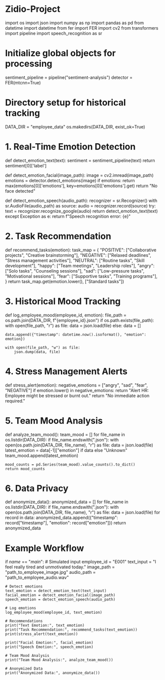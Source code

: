 # Zidio-Project
import os
import json
import numpy as np
import pandas as pd
from datetime import datetime
from fer import FER
import cv2
from transformers import pipeline
import speech_recognition as sr

# Initialize global objects for processing
sentiment_pipeline = pipeline("sentiment-analysis")
detector = FER(mtcnn=True)

# Directory setup for historical tracking
DATA_DIR = "employee_data"
os.makedirs(DATA_DIR, exist_ok=True)

# 1. Real-Time Emotion Detection

def detect_emotion_text(text):
    sentiment = sentiment_pipeline(text)
    return sentiment[0]['label']

def detect_emotion_facial(image_path):
    image = cv2.imread(image_path)
    emotions = detector.detect_emotions(image)
    if emotions:
        return max(emotions[0]['emotions'], key=emotions[0]['emotions'].get)
    return "No face detected"

def detect_emotion_speech(audio_path):
    recognizer = sr.Recognizer()
    with sr.AudioFile(audio_path) as source:
        audio = recognizer.record(source)
    try:
        text = recognizer.recognize_google(audio)
        return detect_emotion_text(text)
    except Exception as e:
        return f"Speech recognition error: {e}"

# 2. Task Recommendation

def recommend_tasks(emotion):
    task_map = {
        "POSITIVE": ["Collaborative projects", "Creative brainstorming"],
        "NEGATIVE": ["Relaxed deadlines", "Stress management activities"],
        "NEUTRAL": ["Routine tasks", "Skill development"],
        "happy": ["Team meetings", "Leadership roles"],
        "angry": ["Solo tasks", "Counseling sessions"],
        "sad": ["Low-pressure tasks", "Motivational sessions"],
        "fear": ["Supportive tasks", "Training programs"],
    }
    return task_map.get(emotion.lower(), ["Standard tasks"])

# 3. Historical Mood Tracking

def log_employee_mood(employee_id, emotion):
    file_path = os.path.join(DATA_DIR, f"{employee_id}.json")
    if os.path.exists(file_path):
        with open(file_path, "r") as file:
            data = json.load(file)
    else:
        data = []

    data.append({"timestamp": datetime.now().isoformat(), "emotion": emotion})

    with open(file_path, "w") as file:
        json.dump(data, file)

# 4. Stress Management Alerts

def stress_alert(emotion):
    negative_emotions = ["angry", "sad", "fear", "NEGATIVE"]
    if emotion.lower() in negative_emotions:
        return "Alert HR: Employee might be stressed or burnt out."
    return "No immediate action required."

# 5. Team Mood Analysis

def analyze_team_mood():
    team_mood = []
    for file_name in os.listdir(DATA_DIR):
        if file_name.endswith(".json"):
            with open(os.path.join(DATA_DIR, file_name), "r") as file:
                data = json.load(file)
                latest_emotion = data[-1]["emotion"] if data else "Unknown"
                team_mood.append(latest_emotion)
    
    mood_counts = pd.Series(team_mood).value_counts().to_dict()
    return mood_counts

# 6. Data Privacy

def anonymize_data():
    anonymized_data = []
    for file_name in os.listdir(DATA_DIR):
        if file_name.endswith(".json"):
            with open(os.path.join(DATA_DIR, file_name), "r") as file:
                data = json.load(file)
                for record in data:
                    anonymized_data.append({"timestamp": record["timestamp"], "emotion": record["emotion"]})
    return anonymized_data

# Example Workflow
if _name_ == "_main_":
    # Simulated input
    employee_id = "E001"
    text_input = "I feel really tired and unmotivated today."
    image_path = "path_to_employee_image.jpg"
    audio_path = "path_to_employee_audio.wav"

    # Detect emotions
    text_emotion = detect_emotion_text(text_input)
    facial_emotion = detect_emotion_facial(image_path)
    speech_emotion = detect_emotion_speech(audio_path)

    # Log emotions
    log_employee_mood(employee_id, text_emotion)

    # Recommendations
    print("Text Emotion:", text_emotion)
    print("Task Recommendation:", recommend_tasks(text_emotion))
    print(stress_alert(text_emotion))

    print("Facial Emotion:", facial_emotion)
    print("Speech Emotion:", speech_emotion)

    # Team Mood Analysis
    print("Team Mood Analysis:", analyze_team_mood())

    # Anonymized Data
    print("Anonymized Data:", anonymize_data())
